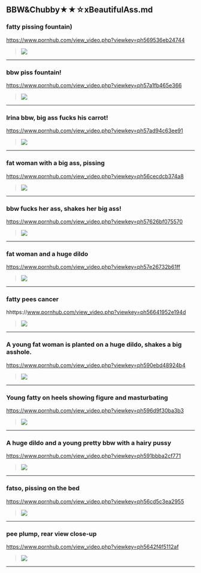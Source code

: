 ## BBW&Chubby★★☆xBeautifulAss.md
### fatty pissing fountain)
https://www.pornhub.com/view_video.php?viewkey=ph569536eb24744
>![](https://ci.phncdn.com/videos/201601/12/65886051/original/(m=ecuKGgaaayrGbid)(mh=zyrkbCL-lTX_pfXX)7.jpg)
---
### bbw piss fountain!
https://www.pornhub.com/view_video.php?viewkey=ph57a1fb465e366
>![](https://ci.phncdn.com/videos/201608/03/84321821/original/(m=ecuKGgaaayrGbid)(mh=AJR-cQgCtAR2oRJj)4.jpg)
---
### Irina bbw, big ass fucks his carrot!
https://www.pornhub.com/view_video.php?viewkey=ph57ad94c63ee91
>![](https://ci.phncdn.com/videos/201608/12/85540541/original/(m=ecuKGgaaayrGbid)(mh=wVAyoD7TSNtLn-4n)2.jpg)
---
### fat woman with a big ass, pissing
https://www.pornhub.com/view_video.php?viewkey=ph56cecdcb374a8
>![](https://di.phncdn.com/videos/201602/25/69544731/original/(m=ecuKGgaaaa)(mh=Tx26pEGoK5vgZXu4)4.jpg)
---
### bbw fucks her ass, shakes her big ass!
https://www.pornhub.com/view_video.php?viewkey=ph57626bf075570
>![](https://ci.phncdn.com/videos/201606/16/79711141/original/(m=ecuKGgaaayrGbid)(mh=iK19jZnQbUq3X3rx)13.jpg)
---
### fat woman and a huge dildo
https://www.pornhub.com/view_video.php?viewkey=ph57e26732b61ff
>![](https://ci.phncdn.com/videos/201609/21/90214081/thumbs_20/(m=ecuKGgaaayrGbid)(mh=2Ir7nNIIHqkpmuS9)11.jpg)
---
### fatty pees cancer
hhttps://www.pornhub.com/view_video.php?viewkey=ph56641952e194d
>![](https://di.phncdn.com/videos/201512/06/63184401/original/(m=ecuKGgaaayrGbid)(mh=Uadun87a_jDGTMl6)9.jpg)
---
### A young fat woman is planted on a huge dildo, shakes a big asshole. 
https://www.pornhub.com/view_video.php?viewkey=ph590ebd48924b4
>![](https://ci.phncdn.com/videos/201705/07/115617571/original/(m=ecuKGgaaayrGbid)(mh=dM23CbKnSI5-eHMY)12.jpg)
---
### Young fatty on heels showing figure and masturbating
https://www.pornhub.com/view_video.php?viewkey=ph596d9f30ba3b3
>![](https://ci.phncdn.com/videos/201707/18/124896441/thumbs_15/(m=ecuKGgaaayrGbid)(mh=cg_bvVAXl64lUXke)16.jpg)
---
### A huge dildo and a young pretty bbw with a hairy pussy
https://www.pornhub.com/view_video.php?viewkey=ph591bbba2cf771
>![](https://ci.phncdn.com/videos/201705/17/116748571/original/(m=ecuKGgaaayrGbid)(mh=ueToiPKtFcR5XF6_)7.jpg)
---
### fatso, pissing on the bed
https://www.pornhub.com/view_video.php?viewkey=ph56cd5c3ea2955
>![](https://ci.phncdn.com/videos/201602/24/69461951/original/(m=ecuKGgaaaa)(mh=bYdzibLVeAXyQk7N)9.jpg)
---
### pee plump, rear view close-up
https://www.pornhub.com/view_video.php?viewkey=ph5642f4f5112af
>![](https://ci.phncdn.com/videos/201511/11/61364561/original/(m=ecuKGgaaayrGbid)(mh=wIW3Lz3tp-IRJWAV)5.jpg)
---
